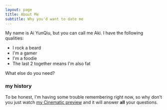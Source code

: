```yaml
---
layout: page
title: About Me
subtitle: Why you'd want to date me
---
```


My name is Ai YunQiu, but you can call me Aki. I have the following qualities:

- I rock a beard
- I'm a gamer
- I'm a foodie
- The last 2 together means I'm also fat

What else do you need?

### my history

To be honest, I'm having some trouble remembering right now, so why don't you just watch [my Cinematic preview](http://en.wikipedia.org/wiki/The_Princess_Bride_%28film%29) and it will answer **all** your questions.
